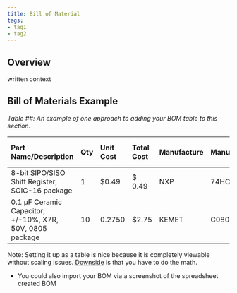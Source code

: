 ```yaml
---
title: Bill of Material
tags:
- tag1
- tag2
---
```


## Overview
written context

## Bill of Materials Example

*Table ##: An example of one approach to adding your BOM table to this section.*

| **Part Name/Description** | **Qty** | **Unit Cost** | **Total Cost** | **Manufacture** | **Manufacturer #** | **Vendor Link** |**Datasheet Link** | **Schematic Reference Designators** |
|:--------------------|:----|:---------------|:-----|:--------|:-----|:-----|:----|:-----|
8-bit SIPO/SISO Shift Register, SOIC-16 package | 1 | $0.49 | $ 0.49 | NXP | 74HC595D,112 | [DigiKey](https://www.digikey.com/en/products/detail/nexperia-usa-inc/74HC595D-112/763550) | [datasheet link](https://assets.nexperia.com/documents/data-sheet/74HC_HCT595.pdf) | U1 |
0.1 µF Ceramic Capacitor, +/-10%, X7R, 50V, 0805 package |10 | 0.2750 | $2.75 | KEMET | C0805F104K5RACTU | PRLTA 109 |n/a | C2, C4, C6, C7, C8, C9, C10, C11, C12, C16

Note: Setting it up as a table is nice because it is completely viewable without scaling issues. <ins>Downside</ins> is that you have to do the math.
* You could also import your BOM via a screenshot of the spreadsheet created BOM
